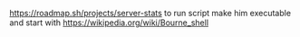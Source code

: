 https://roadmap.sh/projects/server-stats
to run script make him executable and start with https://wikipedia.org/wiki/Bourne_shell

